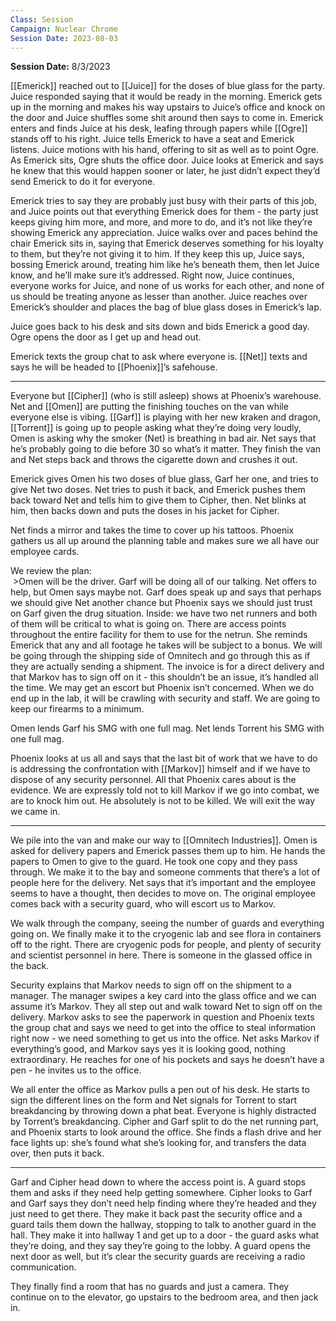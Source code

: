```yaml
---
Class: Session
Campaign: Nuclear Chrome
Session Date: 2023-08-03
---
```

**Session Date:**  8/3/2023

[[Emerick]] reached out to [[Juice]] for the doses of blue glass for the party. Juice responded saying that it would be ready in the morning. Emerick gets up in the morning and makes his way upstairs to Juice’s office and knock on the door and Juice shuffles some shit around then says to come in. Emerick enters and finds Juice at his desk, leafing through papers while [[Ogre]] stands off to his right. Juice tells Emerick to have a seat and Emerick listens. Juice motions with his hand, offering to sit as well as to point Ogre. As Emerick sits, Ogre shuts the office door. Juice looks at Emerick and says he knew that this would happen sooner or later, he just didn’t expect they’d send Emerick to do it for everyone.

Emerick tries to say they are probably just busy with their parts of this job, and Juice points out that everything Emerick does for them - the party just keeps giving him more, and more, and more to do, and it’s not like they’re showing Emerick any appreciation. Juice walks over and paces behind the chair Emerick sits in, saying that Emerick deserves something for his loyalty to them, but they’re not giving it to him. If they keep this up, Juice says, bossing Emerick around, treating him like he’s beneath them, then let Juice know, and he’ll make sure it’s addressed. Right now, Juice continues, everyone works for Juice, and none of us works for each other, and none of us should be treating anyone as lesser than another. Juice reaches over Emerick’s shoulder and places the bag of blue glass doses in Emerick’s lap.

Juice goes back to his desk and sits down and bids Emerick a good day. Ogre opens the door as I get up and head out.

Emerick texts the group chat to ask where everyone is. [[Net]] texts and says he will be headed to [[Phoenix]]’s safehouse. 

---

Everyone but [[Cipher]] (who is still asleep) shows at Phoenix’s warehouse. Net and [[Omen]] are putting the finishing touches on the van while everyone else is vibing. [[Garf]] is playing with her new kraken and dragon, [[Torrent]] is going up to people asking what they’re doing very loudly, Omen is asking why the smoker (Net) is breathing in bad air. Net says that he’s probably going to die before 30 so what’s it matter. They finish the van and Net steps back and throws the cigarette down and crushes it out.

Emerick gives Omen his two doses of blue glass, Garf her one, and tries to give Net two doses. Net tries to push it back, and Emerick pushes them back toward Net and tells him to give them to Cipher, then. Net blinks at him, then backs down and puts the doses in his jacket for Cipher.

Net finds a mirror and takes the time to cover up his tattoos. Phoenix gathers us all up around the planning table and makes sure we all have our employee cards.

We review the plan:  
 >Omen will be the driver. Garf will be doing all of our talking. Net offers to help, but Omen says maybe not. Garf does speak up and says that perhaps we should give Net another chance but Phoenix says we should just trust on Garf given the drug situation. Inside: we have two net runners and both of them will be critical to what is going on. There are access points throughout the entire facility for them to use for the netrun. She reminds Emerick that any and all footage he takes will be subject to a bonus. We will be going through the shipping side of Omnitech and go through this as if they are actually sending a shipment. The invoice is for a direct delivery and that Markov has to sign off on it - this shouldn’t be an issue, it’s handled all the time. We may get an escort but Phoenix isn’t concerned. When we do end up in the lab, it will be crawling with security and staff. We are going to keep our firearms to a minimum.

Omen lends Garf his SMG with one full mag. Net lends Torrent his SMG with one full mag.

Phoenix looks at us all and says that the last bit of work that we have to do is addressing the confrontation with [[Markov]] himself and if we have to dispose of any security personnel. All that Phoenix cares about is the evidence. We are expressly told not to kill Markov if we go into combat, we are to knock him out. He absolutely is not to be killed. We will exit the way we came in.

---

We pile into the van and make our way to [[Omnitech Industries]]. Omen is asked for delivery papers and Emerick passes them up to him. He hands the papers to Omen to give to the guard. He took one copy and they pass through. We make it to the bay and someone comments that there’s a lot of people here for the delivery. Net says that it’s important and the employee seems to have a thought, then decides to move on. The original employee comes back with a security guard, who will escort us to Markov.

We walk through the company, seeing the number of guards and everything going on. We finally make it to the cryogenic lab and see flora in containers off to the right. There are cryogenic pods for people, and plenty of security and scientist personnel in here. There is someone in the glassed office in the back.

Security explains that Markov needs to sign off on the shipment to a manager. The manager swipes a key card into the glass office and we can assume it’s Markov. They all step out and walk toward Net to sign off on the delivery. Markov asks to see the paperwork in question and Phoenix texts the group chat and says we need to get into the office to steal information right now - we need something to get us into the office. Net asks Markov if everything’s good, and Markov says yes it is looking good, nothing extraordinary. He reaches for one of his pockets and says he doesn’t have a pen - he invites us to the office.

We all enter the office as Markov pulls a pen out of his desk. He starts to sign the different lines on the form and Net signals for Torrent to start breakdancing by throwing down a phat beat. Everyone is highly distracted by Torrent’s breakdancing. Cipher and Garf split to do the net running part, and Phoenix starts to look around the office. She finds a flash drive and her face lights up: she’s found what she’s looking for, and transfers the data over, then puts it back.

---

Garf and Cipher head down to where the access point is. A guard stops them and asks if they need help getting somewhere. Cipher looks to Garf and Garf says they don’t need help finding where they’re headed and they just need to get there. They make it back past the security office and a guard tails them down the hallway, stopping to talk to another guard in the hall. They make it into hallway 1 and get up to a door - the guard asks what they’re doing, and they say they’re going to the lobby. A guard opens the next door as well, but it’s clear the security guards are receiving a radio communication.

They finally find a room that has no guards and just a camera. They continue on to the elevator, go upstairs to the bedroom area, and then jack in.